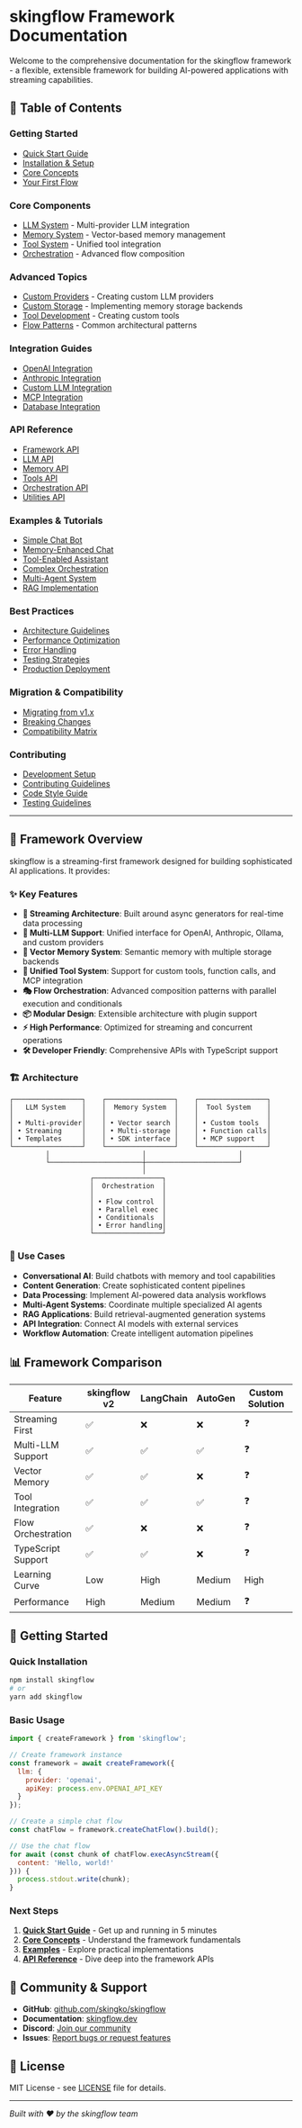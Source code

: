 # skingflow Framework Documentation

Welcome to the comprehensive documentation for the skingflow framework - a flexible, extensible framework for building AI-powered applications with streaming capabilities.

## 📖 Table of Contents

### Getting Started
- [Quick Start Guide](./quick-start.md)
- [Installation & Setup](./installation.md)
- [Core Concepts](./core-concepts.md)
- [Your First Flow](./first-flow.md)

### Core Components
- [LLM System](./llm-system.md) - Multi-provider LLM integration
- [Memory System](./memory-system.md) - Vector-based memory management
- [Tool System](./tools-system.md) - Unified tool integration
- [Orchestration](./orchestration.md) - Advanced flow composition

### Advanced Topics
- [Custom Providers](./custom-providers.md) - Creating custom LLM providers
- [Custom Storage](./custom-storage.md) - Implementing memory storage backends
- [Tool Development](./tool-development.md) - Creating custom tools
- [Flow Patterns](./flow-patterns.md) - Common architectural patterns

### Integration Guides
- [OpenAI Integration](./integrations/openai.md)
- [Anthropic Integration](./integrations/anthropic.md)
- [Custom LLM Integration](./integrations/custom-llm.md)
- [MCP Integration](./integrations/mcp.md)
- [Database Integration](./integrations/databases.md)

### API Reference
- [Framework API](./api/framework.md)
- [LLM API](./api/llm.md)
- [Memory API](./api/memory.md)
- [Tools API](./api/tools.md)
- [Orchestration API](./api/orchestration.md)
- [Utilities API](./api/utils.md)

### Examples & Tutorials
- [Simple Chat Bot](./examples/simple-chat.md)
- [Memory-Enhanced Chat](./examples/memory-chat.md)
- [Tool-Enabled Assistant](./examples/tool-assistant.md)
- [Complex Orchestration](./examples/orchestration.md)
- [Multi-Agent System](./examples/multi-agent.md)
- [RAG Implementation](./examples/rag.md)

### Best Practices
- [Architecture Guidelines](./best-practices/architecture.md)
- [Performance Optimization](./best-practices/performance.md)
- [Error Handling](./best-practices/error-handling.md)
- [Testing Strategies](./best-practices/testing.md)
- [Production Deployment](./best-practices/deployment.md)

### Migration & Compatibility
- [Migrating from v1.x](./migration/from-v1.md)
- [Breaking Changes](./migration/breaking-changes.md)
- [Compatibility Matrix](./migration/compatibility.md)

### Contributing
- [Development Setup](./contributing/setup.md)
- [Contributing Guidelines](./contributing/guidelines.md)
- [Code Style Guide](./contributing/style-guide.md)
- [Testing Guidelines](./contributing/testing.md)

---

## 🚀 Framework Overview

skingflow is a streaming-first framework designed for building sophisticated AI applications. It provides:

### ✨ Key Features

- **🌊 Streaming Architecture**: Built around async generators for real-time data processing
- **🤖 Multi-LLM Support**: Unified interface for OpenAI, Anthropic, Ollama, and custom providers
- **🧠 Vector Memory System**: Semantic memory with multiple storage backends
- **🔧 Unified Tool System**: Support for custom tools, function calls, and MCP integration
- **🎭 Flow Orchestration**: Advanced composition patterns with parallel execution and conditionals
- **📦 Modular Design**: Extensible architecture with plugin support
- **⚡ High Performance**: Optimized for streaming and concurrent operations
- **🛠️ Developer Friendly**: Comprehensive APIs with TypeScript support

### 🏗️ Architecture

```
┌─────────────────┐    ┌─────────────────┐    ┌─────────────────┐
│   LLM System    │    │  Memory System  │    │  Tool System    │
│                 │    │                 │    │                 │
│ • Multi-provider│    │ • Vector search │    │ • Custom tools  │
│ • Streaming     │    │ • Multi-storage │    │ • Function calls│
│ • Templates     │    │ • SDK interface │    │ • MCP support   │
└─────────────────┘    └─────────────────┘    └─────────────────┘
         │                       │                       │
         └───────────────────────┼───────────────────────┘
                                 │
                    ┌─────────────────┐
                    │  Orchestration  │
                    │                 │
                    │ • Flow control  │
                    │ • Parallel exec │
                    │ • Conditionals  │
                    │ • Error handling│
                    └─────────────────┘
```

### 🎯 Use Cases

- **Conversational AI**: Build chatbots with memory and tool capabilities
- **Content Generation**: Create sophisticated content pipelines
- **Data Processing**: Implement AI-powered data analysis workflows
- **Multi-Agent Systems**: Coordinate multiple specialized AI agents
- **RAG Applications**: Build retrieval-augmented generation systems
- **API Integration**: Connect AI models with external services
- **Workflow Automation**: Create intelligent automation pipelines

## 📊 Framework Comparison

| Feature | skingflow v2 | LangChain | AutoGen | Custom Solution |
|---------|--------------|-----------|---------|----------------|
| Streaming First | ✅ | ❌ | ❌ | ❓ |
| Multi-LLM Support | ✅ | ✅ | ✅ | ❓ |
| Vector Memory | ✅ | ✅ | ❌ | ❓ |
| Tool Integration | ✅ | ✅ | ✅ | ❓ |
| Flow Orchestration | ✅ | ❌ | ❌ | ❓ |
| TypeScript Support | ✅ | ✅ | ❌ | ❓ |
| Learning Curve | Low | High | Medium | High |
| Performance | High | Medium | Medium | ❓ |

## 🚦 Getting Started

### Quick Installation

```bash
npm install skingflow
# or
yarn add skingflow
```

### Basic Usage

```javascript
import { createFramework } from 'skingflow';

// Create framework instance
const framework = await createFramework({
  llm: {
    provider: 'openai',
    apiKey: process.env.OPENAI_API_KEY
  }
});

// Create a simple chat flow
const chatFlow = framework.createChatFlow().build();

// Use the chat flow
for await (const chunk of chatFlow.execAsyncStream({
  content: 'Hello, world!'
})) {
  process.stdout.write(chunk);
}
```

### Next Steps

1. **[Quick Start Guide](./quick-start.md)** - Get up and running in 5 minutes
2. **[Core Concepts](./core-concepts.md)** - Understand the framework fundamentals
3. **[Examples](./examples/)** - Explore practical implementations
4. **[API Reference](./api/)** - Dive deep into the framework APIs

## 🤝 Community & Support

- **GitHub**: [github.com/skingko/skingflow](https://github.com/skingko/skingflow)
- **Documentation**: [skingflow.dev](https://skingflow.dev)
- **Discord**: [Join our community](https://discord.gg/skingflow)
- **Issues**: [Report bugs or request features](https://github.com/skingko/skingflow/issues)

## 📄 License

MIT License - see [LICENSE](../LICENSE) file for details.

---

*Built with ❤️ by the skingflow team*
